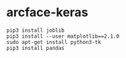 # arcface-keras
```
pip3 install joblib
pip3 install --user matplotlib==2.1.0
sudo apt-get install python3-tk
pip3 install pandas
```
